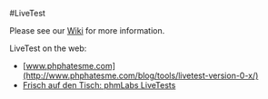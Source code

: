 #LiveTest

Please see our [Wiki](https://github.com/phphatesme/LiveTest/wiki/) for more information.

LiveTest on the web: 
* [www.phphatesme.com](http://www.phphatesme.com/blog/tools/livetest-version-0-x/)
* [Frisch auf den Tisch: phmLabs LiveTests](http://www.mrboolean.com/2011/03/25/frisch-auf-den-tisch-phmlabs-livetest/)
